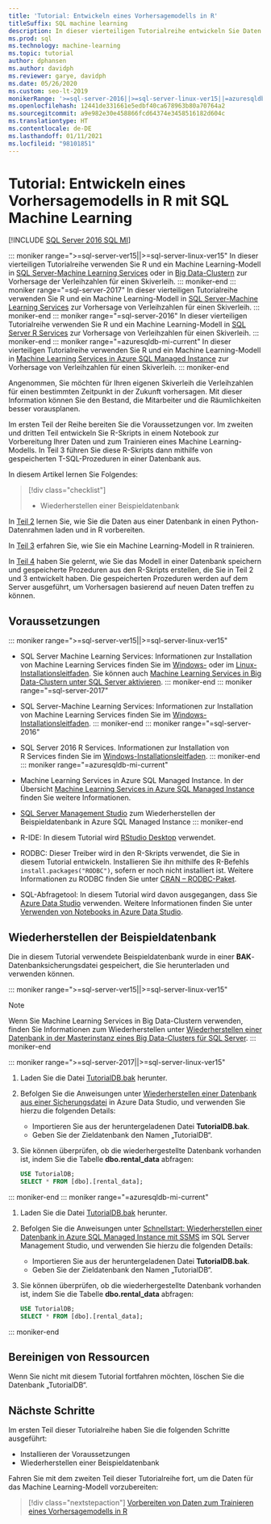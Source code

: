 ```yaml
---
title: 'Tutorial: Entwickeln eines Vorhersagemodells in R'
titleSuffix: SQL machine learning
description: In dieser vierteiligen Tutorialreihe entwickeln Sie Daten für das Training eines Vorhersagemodells in R mit SQL Machine Learning.
ms.prod: sql
ms.technology: machine-learning
ms.topic: tutorial
author: dphansen
ms.author: davidph
ms.reviewer: garye, davidph
ms.date: 05/26/2020
ms.custom: seo-lt-2019
monikerRange: '>=sql-server-2016||>=sql-server-linux-ver15||=azuresqldb-mi-current'
ms.openlocfilehash: 12441de331661e5edbf40ca678963b80a70764a2
ms.sourcegitcommit: a9e982e30e458866fcd64374e3458516182d604c
ms.translationtype: HT
ms.contentlocale: de-DE
ms.lasthandoff: 01/11/2021
ms.locfileid: "98101851"
---
```

# <a name="tutorial-develop-a-predictive-model-in-r-with-sql-machine-learning"></a>Tutorial: Entwickeln eines Vorhersagemodells in R mit SQL Machine Learning
[!INCLUDE [SQL Server 2016 SQL MI](../../includes/applies-to-version/sqlserver2016-asdbmi.md)]

::: moniker range=">=sql-server-ver15||>=sql-server-linux-ver15"
In dieser vierteiligen Tutorialreihe verwenden Sie R und ein Machine Learning-Modell in [SQL Server-Machine Learning Services](../sql-server-machine-learning-services.md) oder in [Big Data-Clustern](../../big-data-cluster/machine-learning-services.md) zur Vorhersage der Verleihzahlen für einen Skiverleih.
::: moniker-end
::: moniker range="=sql-server-2017"
In dieser vierteiligen Tutorialreihe verwenden Sie R und ein Machine Learning-Modell in [SQL Server-Machine Learning Services](../sql-server-machine-learning-services.md) zur Vorhersage von Verleihzahlen für einen Skiverleih.
::: moniker-end
::: moniker range="=sql-server-2016"
In dieser vierteiligen Tutorialreihe verwenden Sie R und ein Machine Learning-Modell in [SQL Server R Services](../r/sql-server-r-services.md) zur Vorhersage von Verleihzahlen für einen Skiverleih.
::: moniker-end
::: moniker range="=azuresqldb-mi-current"
In dieser vierteiligen Tutorialreihe verwenden Sie R und ein Machine Learning-Modell in [Machine Learning Services in Azure SQL Managed Instance](/azure/azure-sql/managed-instance/machine-learning-services-overview) zur Vorhersage von Verleihzahlen für einen Skiverleih.
::: moniker-end

Angenommen, Sie möchten für Ihren eigenen Skiverleih die Verleihzahlen für einen bestimmten Zeitpunkt in der Zukunft vorhersagen. Mit dieser Information können Sie den Bestand, die Mitarbeiter und die Räumlichkeiten besser vorausplanen.

Im ersten Teil der Reihe bereiten Sie die Voraussetzungen vor. Im zweiten und dritten Teil entwickeln Sie R-Skripts in einem Notebook zur Vorbereitung Ihrer Daten und zum Trainieren eines Machine Learning-Modells. In Teil 3 führen Sie diese R-Skripts dann mithilfe von gespeicherten T-SQL-Prozeduren in einer Datenbank aus.

In diesem Artikel lernen Sie Folgendes:

> [!div class="checklist"]
> * Wiederherstellen einer Beispieldatenbank 

In [Teil 2](r-predictive-model-prepare-data.md) lernen Sie, wie Sie die Daten aus einer Datenbank in einen Python-Datenrahmen laden und in R vorbereiten.

In [Teil 3](r-predictive-model-train.md) erfahren Sie, wie Sie ein Machine Learning-Modell in R trainieren.

In [Teil 4](r-predictive-model-deploy.md) haben Sie gelernt, wie Sie das Modell in einer Datenbank speichern und gespeicherte Prozeduren aus den R-Skripts erstellen, die Sie in Teil 2 und 3 entwickelt haben. Die gespeicherten Prozeduren werden auf dem Server ausgeführt, um Vorhersagen basierend auf neuen Daten treffen zu können.

## <a name="prerequisites"></a>Voraussetzungen

::: moniker range=">=sql-server-ver15||>=sql-server-linux-ver15"
* SQL Server Machine Learning Services: Informationen zur Installation von Machine Learning Services finden Sie im [Windows-](../install/sql-machine-learning-services-windows-install.md) oder im [Linux-Installationsleitfaden](../../linux/sql-server-linux-setup-machine-learning.md?toc=%2Fsql%2Fmachine-learning%2Ftoc.json). Sie können auch [Machine Learning Services in Big Data-Clustern unter SQL Server aktivieren](../../big-data-cluster/machine-learning-services.md).
::: moniker-end
::: moniker range="=sql-server-2017"
* SQL Server-Machine Learning Services: Informationen zur Installation von Machine Learning Services finden Sie im [Windows-Installationsleitfaden](../install/sql-machine-learning-services-windows-install.md). 
::: moniker-end
::: moniker range="=sql-server-2016"
* SQL Server 2016 R Services. Informationen zur Installation von R Services finden Sie im [Windows-Installationsleitfaden](../install/sql-r-services-windows-install.md). 
::: moniker-end
::: moniker range="=azuresqldb-mi-current"
* Machine Learning Services in Azure SQL Managed Instance. In der Übersicht [Machine Learning Services in Azure SQL Managed Instance](/azure/azure-sql/managed-instance/machine-learning-services-overview) finden Sie weitere Informationen.

* [SQL Server Management Studio](../../ssms/download-sql-server-management-studio-ssms.md) zum Wiederherstellen der Beispieldatenbank in Azure SQL Managed Instance
::: moniker-end

* R-IDE: In diesem Tutorial wird [RStudio Desktop](https://www.rstudio.com/products/rstudio/download/) verwendet.

* RODBC: Dieser Treiber wird in den R-Skripts verwendet, die Sie in diesem Tutorial entwickeln. Installieren Sie ihn mithilfe des R-Befehls `install.packages("RODBC")`, sofern er noch nicht installiert ist. Weitere Informationen zu RODBC finden Sie unter [CRAN – RODBC-Paket](https://CRAN.R-project.org/package=RODBC).

* SQL-Abfragetool: In diesem Tutorial wird davon ausgegangen, dass Sie [Azure Data Studio](../../azure-data-studio/what-is-azure-data-studio.md) verwenden. Weitere Informationen finden Sie unter [Verwenden von Notebooks in Azure Data Studio](../../azure-data-studio/notebooks/notebooks-guidance.md).

## <a name="restore-the-sample-database"></a>Wiederherstellen der Beispieldatenbank

Die in diesem Tutorial verwendete Beispieldatenbank wurde in einer **BAK**-Datenbanksicherungsdatei gespeichert, die Sie herunterladen und verwenden können.

::: moniker range=">=sql-server-ver15||>=sql-server-linux-ver15"
> [!NOTE]
> Wenn Sie Machine Learning Services in Big Data-Clustern verwenden, finden Sie Informationen zum Wiederherstellen unter [Wiederherstellen einer Datenbank in der Masterinstanz eines Big Data-Clusters für SQL Server](../../big-data-cluster/data-ingestion-restore-database.md).
::: moniker-end

::: moniker range=">=sql-server-2017||>=sql-server-linux-ver15"
1. Laden Sie die Datei [TutorialDB.bak](https://sqlchoice.blob.core.windows.net/sqlchoice/static/TutorialDB.bak) herunter.

1. Befolgen Sie die Anweisungen unter [Wiederherstellen einer Datenbank aus einer Sicherungsdatei](../../azure-data-studio/tutorial-backup-restore-sql-server.md#restore-a-database-from-a-backup-file) in Azure Data Studio, und verwenden Sie hierzu die folgenden Details:

   * Importieren Sie aus der heruntergeladenen Datei **TutorialDB.bak**.
   * Geben Sie der Zieldatenbank den Namen „TutorialDB“.

1. Sie können überprüfen, ob die wiederhergestellte Datenbank vorhanden ist, indem Sie die Tabelle **dbo.rental_data** abfragen:

   ```sql
   USE TutorialDB;
   SELECT * FROM [dbo].[rental_data];
   ```
::: moniker-end
::: moniker range="=azuresqldb-mi-current"
1. Laden Sie die Datei [TutorialDB.bak](https://sqlchoice.blob.core.windows.net/sqlchoice/static/TutorialDB.bak) herunter.

1. Befolgen Sie die Anweisungen unter [Schnellstart: Wiederherstellen einer Datenbank in Azure SQL Managed Instance mit SSMS](/azure/sql-database/sql-database-managed-instance-get-started-restore) im SQL Server Management Studio, und verwenden Sie hierzu die folgenden Details:

   * Importieren Sie aus der heruntergeladenen Datei **TutorialDB.bak**.
   * Geben Sie der Zieldatenbank den Namen „TutorialDB“.

1. Sie können überprüfen, ob die wiederhergestellte Datenbank vorhanden ist, indem Sie die Tabelle **dbo.rental_data** abfragen:

   ```sql
   USE TutorialDB;
   SELECT * FROM [dbo].[rental_data];
   ```
::: moniker-end

## <a name="clean-up-resources"></a>Bereinigen von Ressourcen

Wenn Sie nicht mit diesem Tutorial fortfahren möchten, löschen Sie die Datenbank „TutorialDB“.
## <a name="next-steps"></a>Nächste Schritte

Im ersten Teil dieser Tutorialreihe haben Sie die folgenden Schritte ausgeführt:

* Installieren der Voraussetzungen
* Wiederherstellen einer Beispieldatenbank

Fahren Sie mit dem zweiten Teil dieser Tutorialreihe fort, um die Daten für das Machine Learning-Modell vorzubereiten:

> [!div class="nextstepaction"]
> [Vorbereiten von Daten zum Trainieren eines Vorhersagemodells in R](r-predictive-model-prepare-data.md)